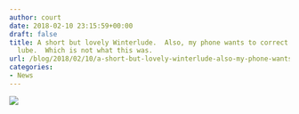 ```yaml
---
author: court
date: 2018-02-10 23:15:59+00:00
draft: false
title: A short but lovely Winterlude.  Also, my phone wants to correct that to winter
  lube.  Which is not what this was.
url: /blog/2018/02/10/a-short-but-lovely-winterlude-also-my-phone-wants-to-correct-that-to-winter-lube-which-is-not-what-this-was/
categories:
- News
---
```


![](/blog/wp-content/uploads/2018/02/image_539997339200852-1024x769.jpg)
  
  

